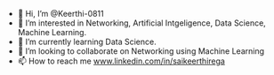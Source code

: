 - 👋 Hi, I’m @Keerthi-0811
- 👀 I’m interested in Networking, Artificial Intgeligence, Data Science, Machine Learning.
- 🌱 I’m currently learning Data Science.
- 💞️ I’m looking to collaborate on Networking using Machine Learning
- 📫 How to reach me www.linkedin.com/in/saikeerthirega


<!---
Keerthi-0811/Keerthi-0811 is a ✨ special ✨ repository because its `README.md` (this file) appears on your GitHub profile.
You can click the Preview link to take a look at your changes.
--->
